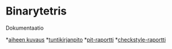 # Binarytetris
Dokumentaatio

*[aiheen kuvaus](dokumentaatio/aiheenKuvausJaRakenne.md)
*[tuntikirjanpito](dokumentaatio/tuntikirjanpito.md)
*[pit-raportti](http://htmlpreview.github.io/?https://raw.githubusercontent.com/vvenla/Binarytetris/master/dokumentaatio/pit-raportti/index.html)
*[checkstyle-raportti](http://htmlpreview.github.io/?https://raw.githubusercontent.com/vvenla/Binarytetris/master/dokumentaatio/checkstyle/checkstyle.html)
